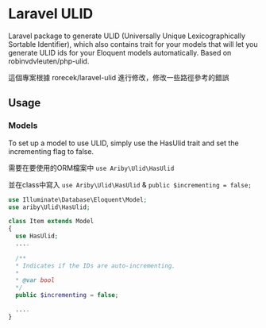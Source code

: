 # Laravel ULID

Laravel package to generate ULID (Universally Unique Lexicographically Sortable Identifier), which also contains trait for your models that will let you generate ULID ids for your Eloquent models automatically. Based on robinvdvleuten/php-ulid.

這個專案根據 rorecek/laravel-ulid 進行修改，修改一些路徑參考的錯誤

## Usage

### Models

To set up a model to use ULID, simply use the HasUlid trait and set the incrementing flag to false.

需要在要使用的ORM檔案中 `use Ariby\Ulid\HasUlid`

並在class中寫入 `use Ariby\Ulid\HasUlid` & `public $incrementing = false;`

``` php
use Illuminate\Database\Eloquent\Model;
use ariby\Ulid\HasUlid;

class Item extends Model
{
  use HasUlid;
  ....
  
  /**
  * Indicates if the IDs are auto-incrementing.
  *
  * @var bool
  */
  public $incrementing = false;

  ....
}
```